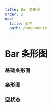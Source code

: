 ```yaml
---
title: Bar 条形图
order: 2
nav:
  title: 组件
  path: /components
---
```


# Bar 条形图

### 基础条形图

<code src="./demos/basic.tsx"></code>

### 条形图

<code src="./demos/group.tsx"></code>

### 空状态

<code src="./demos/empty.tsx"></code>
